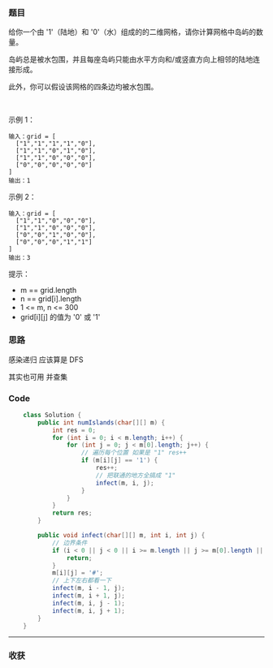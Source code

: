 ### 题目

给你一个由 '1'（陆地）和 '0'（水）组成的的二维网格，请你计算网格中岛屿的数量。

岛屿总是被水包围，并且每座岛屿只能由水平方向和/或竖直方向上相邻的陆地连接形成。

此外，你可以假设该网格的四条边均被水包围。

 

示例 1：
```
输入：grid = [
  ["1","1","1","1","0"],
  ["1","1","0","1","0"],
  ["1","1","0","0","0"],
  ["0","0","0","0","0"]
]
输出：1
```
示例 2：
```
输入：grid = [
  ["1","1","0","0","0"],
  ["1","1","0","0","0"],
  ["0","0","1","0","0"],
  ["0","0","0","1","1"]
]
输出：3
```

提示：

- m == grid.length
- n == grid[i].length
- 1 <= m, n <= 300
- grid[i][j] 的值为 '0' 或 '1'

### 思路

感染递归 应该算是 DFS


其实也可用 并查集

### Code
```java
    class Solution {
        public int numIslands(char[][] m) {
            int res = 0;
            for (int i = 0; i < m.length; i++) {
                for (int j = 0; j < m[0].length; j++) {
                    // 遍历每个位置 如果是 "1" res++
                    if (m[i][j] == '1') {
                        res++;
                        // 把联通的地方全搞成 "1" 
                        infect(m, i, j);
                    }
                }
            }
            return res;
        }

        public void infect(char[][] m, int i, int j) {
            // 边界条件
            if (i < 0 || j < 0 || i >= m.length || j >= m[0].length || m[i][j] != '1') {
                return;
            }
            m[i][j] = '#';
            // 上下左右都看一下
            infect(m, i - 1, j);
            infect(m, i + 1, j);
            infect(m, i, j - 1);
            infect(m, i, j + 1);
        }
    }

```
*** 
### 收获
